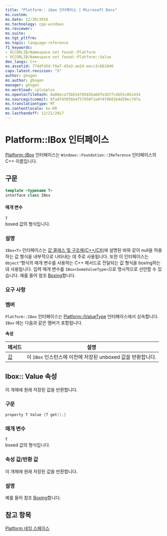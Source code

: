 ```yaml
---
title: "Platform:: ibox 인터페이스 | Microsoft Docs"
ms.custom: 
ms.date: 12/30/2016
ms.technology: cpp-windows
ms.reviewer: 
ms.suite: 
ms.tgt_pltfrm: 
ms.topic: language-reference
f1_keywords:
- VCCORLIB/Namespace not found::Platform
- VCCORLIB/Namespace not found::Platform::Value
dev_langs: C++
ms.assetid: 774df45d-f8a7-45a3-ae24-eecc3c681040
caps.latest.revision: "5"
author: ghogen
ms.author: ghogen
manager: ghogen
ms.workload: cplusplus
ms.openlocfilehash: 8a86eca75bb5470585ba68fe3b7fcdb55c861434
ms.sourcegitcommit: 8fa8fdf0fbb4f57950f1e8f4f9b81b4d39ec7d7a
ms.translationtype: MT
ms.contentlocale: ko-KR
ms.lasthandoff: 12/21/2017
---
```

# <a name="platformibox-interface"></a>Platform::IBox 인터페이스
[Platform::IBox](../cppcx/platform-ibox-interface.md) 인터페이스는 `Windows::Foundation::IReference` 인터페이스의 C++ 이름입니다.  
  
## <a name="syntax"></a>구문  
  
```cpp  
template <typename T>  
interface class IBox  
```  
  
#### <a name="parameters"></a>매개 변수  
 `T`  
 boxed 값의 형식입니다.  
  
### <a name="remarks"></a>설명  
 `IBox<T>` 인터페이스는 [값 클래스 및 구조체(C++/CX)](../cppcx/value-classes-and-structs-c-cx.md)에 설명된 바와 같이 null을 허용하는 값 형식을 내부적으로 나타내는 데 주로 사용됩니다. 또한 이 인터페이스는 `Object^`형식의 매개 변수를 사용하는 C++ 메서드로 전달되는 값 형식을 boxing하는 데 사용됩니다. 입력 매개 변수를 `IBox<SomeValueType>`으로 명시적으로 선언할 수 있습니다. 예를 들어 참조 [Boxing](../cppcx/boxing-c-cx.md)합니다.  
  
### <a name="requirements"></a>요구 사항  
  
### <a name="members"></a>멤버  
 `Platform::IBox` 인터페이스는 [Platform::IValueType](../cppcx/platform-ivaluetype-interface.md) 인터페이스에서 상속합니다. `IBox` 에는 다음과 같은 멤버가 포함됩니다.  
  
 **속성**  
  
|메서드|설명|  
|------------|-----------------|  
|[값](#value)|이 `IBox` 인스턴스에 이전에 저장된 unboxed 값을 반환합니다.|  

## <a name="value"></a>Ibox:: Value 속성
이 개체에 원래 저장된 값을 반환합니다.  
  
### <a name="syntax"></a>구문  
  
```cpp  
property T Value {T get();}  
```  
  
### <a name="parameters"></a>매개 변수  
 `T`  
 boxed 값의 형식입니다.  
  
### <a name="property-valuereturn-value"></a>속성 값/반환 값  
 이 개체에 원래 저장된 값을 반환합니다.  
  
### <a name="remarks"></a>설명  
 예를 들어 참조 [Boxing](../cppcx/boxing-c-cx.md)합니다.  
  
  
## <a name="see-also"></a>참고 항목  
 [Platform 네임 스페이스](../cppcx/platform-namespace-c-cx.md)